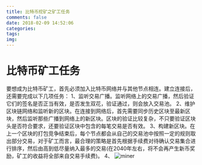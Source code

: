 ```yaml
---
title: 比特币挖矿之矿工任务
comments: false
date: 2018-02-09 14:52:06
categories:
tags:
img:
---
```

# 比特币矿工任务
要想成为比特币矿工，首先必须加入比特币网络并与其他节点相连。建立连接后，还需要完成以下几项任务：
1、监听交易广播。监听网络上的交易广播，然后验证它们的签名是否正当有效，是否发生双花，验证通过，则会放入交易池。
2、维护区块链网络和监听新的区块。在连接到网络后，首先需要同步历史区块至最新区块，然后监听那些广播到网络上的新区块。区块的验证比较复杂，不只要验证区块头是否符合要求，还要验证区块中包含的每笔交易是否有效。
3、构建新区块。在上一个区块的打包竞争结束后，每个节点都会从自己的交易池中按照一定的规则取出部分交易，对于矿工而言，最合理的策略是首先根据手续费对待确认交易集合进行排序，然后由高到低尽量纳入最多的交易(在2040年左右，将不会再产生新币奖励，矿工的收益将全部来自交易手续费)。
4、
<img src="/miner.png" alt="miner"/>
